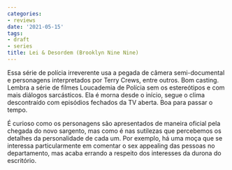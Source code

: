 ```yaml
---
categories:
- reviews
date: '2021-05-15'
tags:
- draft
- series
title: Lei & Desordem (Brooklyn Nine Nine)
---
```


Essa série de polícia irreverente usa a pegada de câmera semi-documental e personagens interpretados por Terry Crews, entre outros. Bom casting. Lembra a série de filmes Loucademia de Polícia sem os estereótipos e com mais diálogos sarcásticos. Ela é morna desde o início, segue o clima descontraído com episódios fechados da TV aberta. Boa para passar o tempo.

É curioso como os personagens são apresentados de maneira oficial pela chegada do novo sargento, mas como é nas sutilezas que percebemos os detalhes da personalidade de cada um. Por exemplo, há uma moça que se interessa particularmente em comentar o sex appealing das pessoas no departamento, mas acaba errando a respeito dos interesses da durona do escritório.
